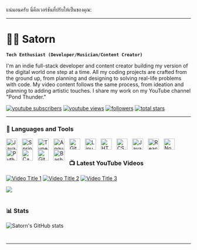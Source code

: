 แน่นอนครับ นี่คือเวอร์ชันที่ปรับให้เป็นของคุณ:

---

# 🏄‍♂️ Satorn

**`Tech Enthusiast (Developer/Musician/Content Creator)`**

I'm an indie full-stack developer and content creator building my version of the digital world one step at a time. All my coding projects are crafted from the ground up, from planning and designing to solving real-life problems with code. My video content follows the same process, from ideation and planning to adding artistic touches. I share my work on my YouTube channel "Pond Thunder."

   <p align="left">
      <a href="https://www.youtube.com/c/PondThunder?sub_confirmation=1">
         <img alt="youtube subscribers" title="Subscribe to my YouTube channel" src="https://custom-icon-badges.demolab.com/youtube/channel/subscribers/UC2WHjPDvbE6O328n17ZGcfg?color=%23E05D44&label=SUBSCRIBE&logo=video&logoColor=white&style=for-the-badge&labelColor=CE4630"/></a> 
      <a href="https://www.youtube.com/c/PondThunder">
         <img alt="youtube views" title="YouTube views" src="https://custom-icon-badges.demolab.com/youtube/channel/views/UC2WHjPDvbE6O328n17ZGcfg?color=%23E1AD0E&logo=eye&logoColor=white&style=for-the-badge&labelColor=C79600"/></a> 
      <a href="https://github.com/Satorn?tab=followers">
         <img alt="followers" title="Follow me on Github" src="https://custom-icon-badges.demolab.com/github/followers/Satorn?color=236ad3&labelColor=1155ba&style=for-the-badge&logo=person-add&label=Follow&logoColor=white"/></a>
      <a href="https://github.com/Satorn?tab=repositories&sort=stargazers">
         <img alt="total stars" title="Total stars on GitHub" src="https://custom-icon-badges.demolab.com/github/stars/Satorn?color=55960c&style=for-the-badge&labelColor=488207&logo=star"/></a>
   </p>

---

### 🧰 Languages and Tools

<img align="left" alt="Java" width="30px" style="padding-right:10px;" src="https://cdn.jsdelivr.net/gh/devicons/devicon/icons/java/java-original.svg"/>
<img align="left" alt="Spring" width="30px" style="padding-right:10px;" src="https://cdn.jsdelivr.net/gh/devicons/devicon/icons/spring/spring-original.svg" />
<img align="left" alt="TypeScript" width="30px" style="padding-right:10px;" src="https://cdn.jsdelivr.net/gh/devicons/devicon/icons/typescript/typescript-plain.svg" />
<img align="left" alt="Angular" width="30px" style="padding-right:10px;" src="https://cdn.jsdelivr.net/gh/devicons/devicon/icons/angularjs/angularjs-plain.svg" />
<img align="left" alt="Git" width="30px" style="padding-right:10px;" src="https://cdn.jsdelivr.net/gh/devicons/devicon/icons/git/git-original.svg" />
<img align="left" alt="Linux" width="30px" style="padding-right:10px;" src="https://cdn.jsdelivr.net/gh/devicons/devicon/icons/linux/linux-original.svg" />
<img align="left" alt="HTML" width="30px" style="padding-right:10px;" src="https://cdn.jsdelivr.net/gh/devicons/devicon/icons/html5/html5-plain.svg" />
<img align="left" alt="CSS" width="30px" style="padding-right:10px;" src="https://cdn.jsdelivr.net/gh/devicons/devicon/icons/css3/css3-plain.svg" />
<img align="left" alt="JavaScript" width="30px" style="padding-right:10px;" src="https://cdn.jsdelivr.net/gh/devicons/devicon/icons/javascript/javascript-plain.svg" />
<img align="left" alt="React" width="30px" style="padding-right:10px;" src="https://cdn.jsdelivr.net/gh/devicons/devicon/icons/react/react-original.svg" />
<img align="left" alt="NodeJS" width="30px" style="padding-right:10px;" src="https://cdn.jsdelivr.net/gh/devicons/devicon/icons/nodejs/nodejs-original.svg" />
<img align="left" alt="Python" width="30px" style="padding-right:10px;" src="https://cdn.jsdelivr.net/gh/devicons/devicon/icons/python/python-plain.svg" />
<img align="left" alt="C++" width="30px" style="padding-right:10px;" src="https://cdn.jsdelivr.net/gh/devicons/devicon/icons/cplusplus/cplusplus-line.svg" />
<img align="left" alt="GitHub" width="30px" style="padding-right:10px;" src="https://cdn.jsdelivr.net/gh/devicons/devicon/icons/github/github-original.svg" />
<img align="left" alt="Bash" width="30px" style="padding-right:10px;" src="https://cdn.jsdelivr.net/gh/devicons/devicon/icons/bash/bash-original.svg" />
<br />

#

### 📺 Latest YouTube Videos

<!-- BEGIN YOUTUBE-CARDS -->
[![Video Title 1](https://ytcards.demolab.com/?id=example1&title=Video+Title+1&lang=en&timestamp=example&background_color=%230d1117&title_color=%23ffffff&stats_color=%23dedede&max_title_lines=1&width=250&border_radius=5&duration=1234 "Video Title 1")](https://www.youtube.com/watch?v=example1)
[![Video Title 2](https://ytcards.demolab.com/?id=example2&title=Video+Title+2&lang=en&timestamp=example&background_color=%230d1117&title_color=%23ffffff&stats_color=%23dedede&max_title_lines=1&width=250&border_radius=5&duration=1234 "Video Title 2")](https://www.youtube.com/watch?v=example2)
[![Video Title 3](https://ytcards.demolab.com/?id=example3&title=Video+Title+3&lang=en&timestamp=example&background_color=%230d1117&title_color=%23ffffff&stats_color=%23dedede&max_title_lines=1&width=250&border_radius=5&duration=1234 "Video Title 3")](https://www.youtube.com/watch?v=example3)
<!-- END YOUTUBE-CARDS -->

[<img src="https://custom-icon-badges.demolab.com/badge/-Subscribe%20For%20More-red?style=for-the-badge&logo=video&logoColor=white"/>](https://www.youtube.com/c/PondThunder?sub_confirmation=1)

#

### 📊 Stats

![Satorn's GitHub stats](https://github-readme-stats.vercel.app/api?username=Satorn&show_icons=true&theme=gruvbox)

<!-- ![GitHub Streak](https://streak-stats.demolab.com?user=Satorn&theme=gruvbox&border_radius=4.5) -->

#
<!--
<details>
 <summary><h3>👨‍💻 Satorn's Coding Journey</h3></summary>
   I started my coding journey as a passionate programmer eager to explore the world of development and technology. From the early days of learning to code and experimenting with different technologies, I have evolved into a full-stack developer with a deep interest in solving real-world problems through code. Alongside my development work, I am also passionate about creating engaging video content, combining technical expertise with creativity. My journey has been driven by a desire to build innovative solutions and share knowledge through my content. As I continue to grow as a developer and creator, I am excited to explore new challenges and opportunities in the tech world.
-->
[website]: https://satorn.vercel.app
[youtube]: https://youtube.com/PondThunder1

---

